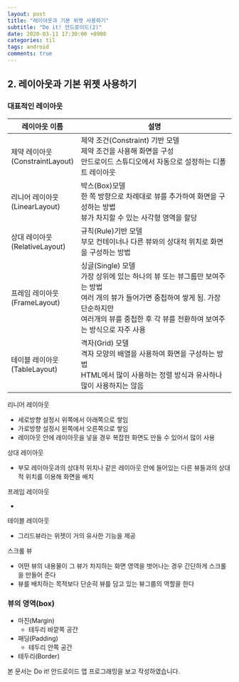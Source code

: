 ```yaml
---
layout: post
title: "레이아웃과 기본 위젯 사용하기"
subtitle: "Do it! 안드로이드(2)"
date: 2020-03-11 17:30:00 +0900
categories: til
tags: android
comments: true
---
```




## 2. 레이아웃과 기본 위젯 사용하기



### 대표적인 레이아웃

| 레이아웃 이름                       | 설명                                                         |
| ----------------------------------- | ------------------------------------------------------------ |
| 제약 레이아웃<br>(ConstraintLayout) | 제약 조건(Constraint) 기반 모델<br>제약 조건을 사용해 화면을 구성<br>안드로이드 스튜디오에서 자동으로 설정하는 디폴트 레이아웃 |
| 리니어 레이아웃<Br>(LinearLayout)   | 박스(Box)모델<br>한 쪽 방향으로 차례대로 뷰를 추가하여 화면을 구성하는 방법<br>뷰가 차지할 수 있는 사각형 영역을 할당 |
| 상대 레이아웃<Br>(RelativeLayout)   | 규칙(Rule)기반 모델<br>부모 컨테이너나 다른 뷰와의 상대적 위치로 화면을 구성하는 방법 |
| 프레임 레이아웃<Br>(FrameLayout)    | 싱글(Single) 모델<br>가장 상위에 있는 하나의 뷰 또는 뷰그룹만 보여주는 방법<br>여러 개의 뷰가 들어가면 중첩하여 쌓게 됨. 가장 단순하지만 <br>여러개의 뷰를 중첩한 후 각 뷰를 전환하여 보여주는 방식으로 자주 사용 |
| 테이블 레이아웃<br>(TableLayout)    | 격자(Grid) 모델<br>격자 모양의 배열을 사용하여 화면을 구성하는 방법<br/>HTML에서 많이 사용하는 정렬 방식과 유사하나 많이 사용하지는 않음 |



리니어 레이아웃

- 세로방향 설정시 위쪽에서 아래쪽으로 쌓임
- 가로방향 설정시 왼쪽에서 오른쪽으로 쌓임
- 레이아웃 안에 레이아웃을 넣을 경우 복잡한 화면도 만들 수 있어서 많이 사용

상대 레이아웃

- 부모 레이아웃과의 상대적 위치나 같은 레이아웃 안에 들어있는 다른 뷰들과의 상대적 위치를 이용해 화면을 배치

프레임 레이아웃

- 

테이블 레이아웃

- 그리드뷰라는 위젯이 거의 유사한 기능을 제공

스크롤 뷰

- 어떤 뷰의 내용물이 그 뷰가 차지하는 화면 영역을 벗어나는 경우 간단하게 스크롤을 만들어 준다
- 뷰를 배치하는 목적보다 단순히 뷰를 담고 있는 뷰그룹의 역할을 한다



### 뷰의 영역(box)

- 마진(Margin)
  - 테두리 바깥쪽 공간
- 패딩(Padding)
  - 테두리 안쪽 공간
- 테두리(Border)





본 문서는 Do it! 안드로이드 앱 프로그래밍을 보고 작성하였습니다.